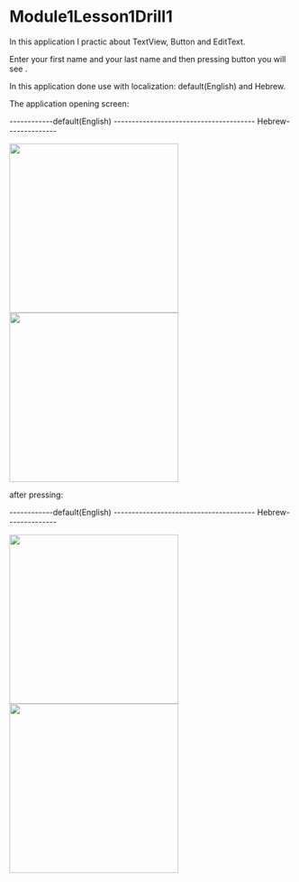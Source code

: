 # Module1Lesson1Drill1

In this application I practic about TextView, Button and EditText.

Enter your first name and your last name and then pressing button you will see .

In this application done use with localization: default(English) and Hebrew.  

The application opening screen:

------------default(English) --------------------------------------- Hebrew--------------

<img src = "https://user-images.githubusercontent.com/102150516/184856399-c7df7ef4-70f2-4091-aed5-e78e2f0432f8.jpg" width=300 > <img src = "https://user-images.githubusercontent.com/102150516/184855711-728b27b2-62d1-4627-99e2-e0e9c6f24f67.jpg" width=300 >

after pressing:

------------default(English) --------------------------------------- Hebrew--------------

<img src = "https://user-images.githubusercontent.com/102150516/184855789-6964f197-d748-4df5-a6c0-c774edfe3d62.jpg" width=300 > <img src = "https://user-images.githubusercontent.com/102150516/184855762-1b2e6662-1a77-413c-8119-993144b4e566.jpg" width=300 >

